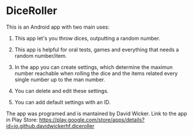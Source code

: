 # DiceRoller
This is an Android app with two main uses:

 1. This app let's you throw dices, outputting a random number.
 
 2. This app is helpful for oral tests, games and everything that needs a random number/item.
 
 3. In the app you can create settings, which determine the maximun number reachable when rolling the dice and the items related 
    every single number up to the man number.
    
 4. You can delete and edit these settings.
 
 5. You can add default settings with an ID.
    
The app was programed and is mantained by David Wicker.
Link to the app in Play Store: https://play.google.com/store/apps/details?id=io.github.davidwickerhf.diceroller
